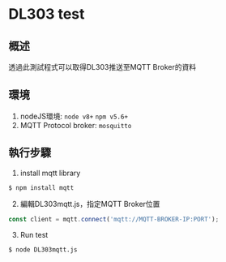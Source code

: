# DL303 test

## 概述
透過此測試程式可以取得DL303推送至MQTT Broker的資料

## 環境
1. nodeJS環境:
`node v8+`
`npm v5.6+`
2. MQTT Protocol broker:
`mosquitto`

## 執行步驟
1. install mqtt library
```
$ npm install mqtt
```
2. 編輯DL303mqtt.js，指定MQTT Broker位置
```javascript
const client = mqtt.connect('mqtt://MQTT-BROKER-IP:PORT');
```
3. Run test
```
$ node DL303mqtt.js
```